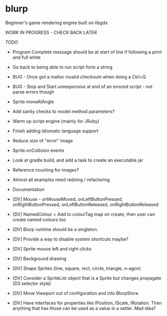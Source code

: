 # blurp
Beginner's game rendering engine built on libgdx

WORK IN PROGRESS - CHECK BACK LATER

*TODO*
* Program Complete message should be at start of line if following a print and full white
* Go back to being able to run script form a string
* BUG - Once got a malloc invalid checksum when doing a Ctrl+Q
* BUG - Stop and Start unresponsive at end of an errored script - not parse errors though
* Sprite moveAtAngle
* Add sanity checks to model method parameters?
* Warm up script engine (mainly for JRuby)
* Finish adding idiomatic language support
* Reduce size of "error" image
* Sprite.onCollision events
* Look at gradle build, and add a task to create an executable jar
* Reference counting for images?
* Almost all examples need redoing / refactoring
* Documentation

* [DV] Mouse - onMouseMoved, onLeftButtonPressed, onRightButtonPressed, onLeftButtonReleased, onRightButtonReleased
* [DV] NamedColour = Add to colourTag map on create, then user can create named colours too
* [DV] Blurp runtime should be a singleton.
* [DV] Provide a way to disable system shortcuts maybe?
* [DV] Sprite mouse left and right clicks
* [DV] Background drawing
* [DV] Shape Sprites (line, square, rect, circle, triangle, n-agon)
* [DV] Consider a SpriteList object that is a Sprite but changes propagate (D3 selector style)
* [DV] Move Viewport out of configuration and into BlurpStore.
* [DV] Have interfaces for properties like IPosition, IScale, IRotation. Then anything that has those can be used as a value in a setter. Mad idea?


